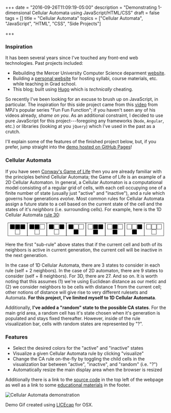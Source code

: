 +++
date = "2016-09-26T11:09:19-05:00"
description = "Demonstrating 1-dimensional Cellular Automata using JavaScript/HTML/CSS"
draft = false
tags = []
title = "Cellular Automata"
topics = ["Cellular Automata", "JavaScript", "HTML", "CSS", "Side Projects"]

+++
### Inspiration

It has been several years since I've touched any front-end web technologies.
Past projects included:

* Rebuilding the Mercer University Computer Science deparment [website](http://www.cs.mercer.edu/faculty/).
* Building a [personal website](http://www4.ncsu.edu/~cmkirkla/) for hosting syllabi, course materials, etc. while teaching in Grad school.
* This blog; built using [Hugo](https://gohugo.io/) which is <i>technically</i> cheating.

So recently I've been looking for an excuse to brush up on JavaScript, in particular.  The inspiration for this side project came from
this [video](https://www.youtube.com/watch?v=bc-fVdbjAwk) from MPJ's popular series "Fun Fun Function"; if you haven't seen any of his videos already,
<i>shame on you</i>.  As an additional constraint, I decided to use pure JavaScript for this project---foregoing any frameworks (`Node`, `Angular`, etc.) or
libraries (looking at you `jQuery`) which I've used in the past as a crutch.

I'll explain some of the features of the finished project below, but, if you prefer, jump straight into the [demo hosted on GitHub Pages](https://chriskirkland.github.io/cellular-automata/)!

### Cellular Automata

If you have seen [Conway's Game of Life](https://en.wikipedia.org/wiki/Conway%27s_Game_of_Life) then you are already
familiar with the principles behind Cellular Automata; the Game of Life is an example of a 2D Cellular Automaton.
In general, a Cellular Automaton is a computational model consisting of a regular grid of cells, with each cell occupying one of a finite number of state (usually just "active" and "inactive"),
and a rule which governs how generations <i>evolve</i>.  Most common rules for Cellular Automata assign a future state to a cell based on the current state of the cell and the states of it's <i>neighbors</i>
(i.e. surrounding cells).  For example, here is the 1D Cellular Automata [rule 30](http://mathworld.wolfram.com/Rule30.html):

<center>
  <img src="/cellular-automata/CA-rule-30.gif" alt"CA rule 30" />
</center>

Here the first "sub-rule" above states that if the current cell and both of its neighbors is active in current generation, the current cell will be inactive in the next generation.

In the case of 1D Cellular Automata, there are 3 states to consider in each rule (self + 2 neighbors).  In the case of 2D automaton, there are 9 states to consider (self + 8 neighbors).  For 3D, there are 27. And so on.
It is worth noting that this assumes (1) we're using Euclidean distance as our metic and (2) we consider neighbors to be cells with distance 1 from the current cell; other notions of distance will give rise to very different rulesets and Automata.
<b>For this project, I've limited myself to 1D Cellular Automata</b>.

Additionally, <b>I've added a "random" state to the possible CA states</b>.  For the main grid area, a random cell has it's state chosen when it's generation is populated and stays fixed thereafter.
However, inside of the rule visualization bar, cells with random states are represented by "?".

### Features

* Select the desired colors for the "active" and "inactive" states
* Visualize a given Cellular Automata rule by clicking "visualize"
* Change the CA rule on-the-fly by toggling the child cells in the visualization bar between "active", "inactive", and "random" (i.e. "?")
* Automatically resize the main display area when the browser is resized

Additionally there is a link to the [source code](https://github.com/chriskirkland/cellular-automata) in the top left of the webpage as well
as a link to some [educational materials](https://github.com/chriskirkland/cellular-automata/wiki) in the footer.

<img src="/cellular-automata/cellular-automata-features.gif" alt="Cellular Automata demonstration" />

Demo Gif created using [LICEcap](http://www.cockos.com/licecap/) for OSX.

